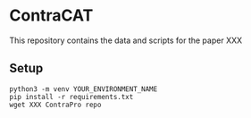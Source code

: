 # ContraCAT

This repository contains the data and scripts for the paper XXX

## Setup
```
python3 -m venv YOUR_ENVIRONMENT_NAME
pip install -r requirements.txt
wget XXX ContraPro repo
```


